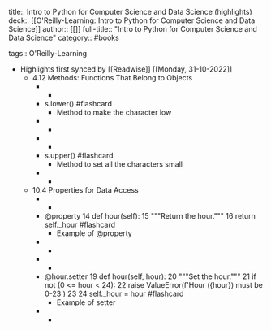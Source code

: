 title:: Intro to Python for Computer Science and Data Science (highlights)
deck:: [[O'Reilly-Learning::Intro to Python for Computer Science and Data Science]]
author:: [[]]
full-title:: "Intro to Python for Computer Science and Data Science"
category:: #books

tags:: O'Reilly-Learning

- Highlights first synced by [[Readwise]] [[Monday, 31-10-2022]]
	- 4.12 Methods: Functions That Belong to Objects
		- -
		- s.lower() #flashcard
			- Method to make the character low
		- -
		- -
		- s.upper() #flashcard
			- Method to set all the characters small
		- -
	- 10.4 Properties for Data Access
		- -
		- @property
		  14 def hour(self):
		  15     """Return the hour."""
		  16     return self._hour #flashcard
			- Example of @property
		- -
		- -
		- @hour.setter
		  19 def hour(self, hour):
		  20     """Set the hour."""
		  21     if not (0 <= hour < 24):
		  22         raise ValueError(f'Hour ({hour}) must be 0-23')
		  23
		  24     self._hour = hour #flashcard
			- Example of setter
		- -